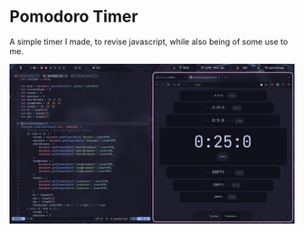 # Pomodoro Timer
A simple timer I made, to revise javascript, while also being of some use to me. 

![Screenshot](./img/2022-12-30-191622_1920x1080.png)

